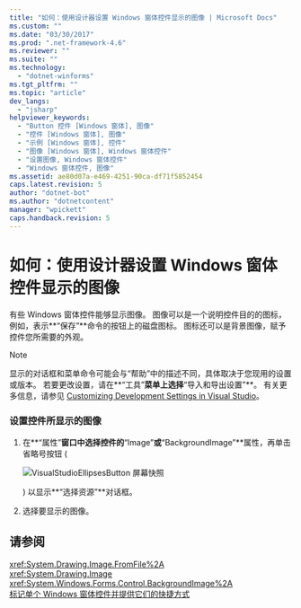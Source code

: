 ```yaml
---
title: "如何：使用设计器设置 Windows 窗体控件显示的图像 | Microsoft Docs"
ms.custom: ""
ms.date: "03/30/2017"
ms.prod: ".net-framework-4.6"
ms.reviewer: ""
ms.suite: ""
ms.technology: 
  - "dotnet-winforms"
ms.tgt_pltfrm: ""
ms.topic: "article"
dev_langs: 
  - "jsharp"
helpviewer_keywords: 
  - "Button 控件 [Windows 窗体], 图像"
  - "控件 [Windows 窗体], 图像"
  - "示例 [Windows 窗体], 控件"
  - "图像 [Windows 窗体], Windows 窗体控件"
  - "设置图像, Windows 窗体控件"
  - "Windows 窗体控件, 图像"
ms.assetid: ae80d07a-e469-4251-90ca-df71f5852454
caps.latest.revision: 5
author: "dotnet-bot"
ms.author: "dotnetcontent"
manager: "wpickett"
caps.handback.revision: 5
---
```

# 如何：使用设计器设置 Windows 窗体控件显示的图像
有些 Windows 窗体控件能够显示图像。  图像可以是一个说明控件目的的图标，例如，表示**“保存”**命令的按钮上的磁盘图标。  图标还可以是背景图像，赋予控件您所需要的外观。  
  
> [!NOTE]
>  显示的对话框和菜单命令可能会与“帮助”中的描述不同，具体取决于您现用的设置或版本。  若要更改设置，请在**“工具”**菜单上选择**“导入和导出设置”**。  有关更多信息，请参见 [Customizing Development Settings in Visual Studio](http://msdn.microsoft.com/zh-cn/22c4debb-4e31-47a8-8f19-16f328d7dcd3)。  
  
### 设置控件所显示的图像  
  
1.  在**“属性”**窗口中选择控件的**“Image”**或**“BackgroundImage”**属性，再单击省略号按钮 \(  
  
     ![VisualStudioEllipsesButton 屏幕快照](../../../../docs/framework/winforms/media/vbellipsesbutton.png "vbEllipsesButton")  
  
     \) 以显示**“选择资源”**对话框。  
  
2.  选择要显示的图像。  
  
## 请参阅  
 <xref:System.Drawing.Image.FromFile%2A>   
 <xref:System.Drawing.Image>   
 <xref:System.Windows.Forms.Control.BackgroundImage%2A>   
 [标记单个 Windows 窗体控件并提供它们的快捷方式](../../../../docs/framework/winforms/controls/labeling-individual-windows-forms-controls-and-providing-shortcuts-to-them.md)